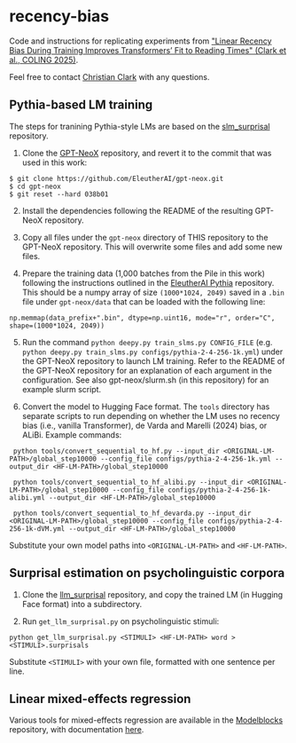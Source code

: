 # recency-bias
Code and instructions for replicating experiments from ["Linear Recency Bias During Training Improves Transformers’ Fit to Reading Times" (Clark et al., COLING 2025)](https://aclanthology.org/2025.coling-main.517/).

Feel free to contact [Christian Clark](mailto:clark.3664@osu.edu) with any questions.

## Pythia-based LM training

The steps for tranining Pythia-style LMs are based on the [slm\_surprisal](https://github.com/byungdoh/slm_surprisal/tree/main) repository.

1. Clone the [GPT-NeoX](https://github.com/EleutherAI/gpt-neox) repository, and revert it to the commit that was used in this work:
```
$ git clone https://github.com/EleutherAI/gpt-neox.git
$ cd gpt-neox
$ git reset --hard 038b01
```

2. Install the dependencies following the README of the resulting GPT-NeoX repository.

3. Copy all files under the `gpt-neox` directory of THIS repository to the GPT-NeoX repository. This will overwrite some files and add some new files.

4. Prepare the training data (1,000 batches from the Pile in this work) following the instructions outlined in the [EleutherAI Pythia](https://github.com/EleutherAI/pythia) repository. This should be a numpy array of size `(1000*1024, 2049)` saved in a `.bin` file under `gpt-neox/data` that can be loaded with the following line:
```
np.memmap(data_prefix+".bin", dtype=np.uint16, mode="r", order="C", shape=(1000*1024, 2049))
```

5. Run the command `python deepy.py train_slms.py CONFIG_FILE` (e.g. `python deepy.py train_slms.py configs/pythia-2-4-256-1k.yml`) under the GPT-NeoX repository to launch LM training.
Refer to the README of the GPT-NeoX repository for an explanation of each argument in the configuration.
See also gpt-neox/slurm.sh (in this repository) for an example slurm script.

6. Convert the model to Hugging Face format.
The `tools` directory has separate scripts to run depending on whether the LM uses no recency bias (i.e., vanilla Transformer), de Varda and Marelli (2024) bias, or ALiBi.
Example commands:
```
 python tools/convert_sequential_to_hf.py --input_dir <ORIGINAL-LM-PATH>/global_step10000 --config_file configs/pythia-2-4-256-1k.yml --output_dir <HF-LM-PATH>/global_step10000
 ```
```
 python tools/convert_sequential_to_hf_alibi.py --input_dir <ORIGINAL-LM-PATH>/global_step10000 --config_file configs/pythia-2-4-256-1k-alibi.yml --output_dir <HF-LM-PATH>/global_step10000
 ```
```
 python tools/convert_sequential_to_hf_devarda.py --input_dir <ORIGINAL-LM-PATH>/global_step10000 --config_file configs/pythia-2-4-256-1k-dVM.yml --output_dir <HF-LM-PATH>/global_step10000
 ```
 Substitute your own model paths into `<ORIGINAL-LM-PATH>` and `<HF-LM-PATH>`.

## Surprisal estimation on psycholinguistic corpora

1. Clone the [llm_surprisal](https://github.com/byungdoh/llm_surprisal) repository, and copy the trained LM (in Hugging Face format) into a subdirectory.

2. Run `get_llm_surprisal.py` on psycholinguistic stimuli:
```
python get_llm_surprisal.py <STIMULI> <HF-LM-PATH> word > <STIMULI>.surprisals
```
Substitute `<STIMULI>` with your own file, formatted with one sentence per line.

## Linear mixed-effects regression

Various tools for mixed-effects regression are available in the [Modelblocks](https://github.com/modelblocks/modelblocks-release) repository, with documentation [here](https://www.asc.ohio-state.edu/schuler.77/overview-mb.pdf).
